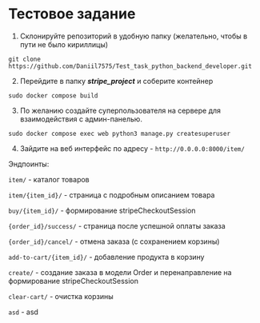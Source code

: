 # Тестовое задание
1) Cклонируйте репозиторий в удобную папку (желательно, чтобы в пути не было кириллицы)
```
git clone https://github.com/Daniil7575/Test_task_python_backend_developer.git
```

2) Перейдите в папку ***stripe_project*** и соберите контейнер
```
sudo docker compose build
```

3) По желанию создайте суперпользователя на сервере для взаимодействия с админ-панелью.
```
sudo docker compose exec web python3 manage.py createsuperuser
```

4) Зайдите на веб интерфейс по адресу - `http://0.0.0.0:8000/item/`

Эндпоинты:

`item/` - каталог товаров

`item/{item_id}/` - страница с подробным описанием товара

`buy/{item_id}/` - формирование stripeCheckoutSession

`{order_id}/success/` - страница после успешной оплаты заказа

`{order_id}/cancel/` - отмена заказа (с сохранением корзины)

`add-to-cart/{item_id}/` - добавление продукта в корзину

`create/` - создание заказа в модели Order и перенаправление на формирование stripeCheckoutSession

`clear-cart/` - очистка корзины

`asd` - asd

